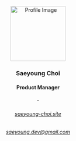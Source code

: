 <div align="center">

<img src="https://storage.googleapis.com/elice_04/private/logo.png" alt="Profile Image" width="150" height="150" />

### Saeyoung Choi
#### Product Manager

<p>-</p>

###### [saeyoung-choi.site](https://www.saeyoung-choi.site)
###### saeyoung.dev@gmail.com

</div>
